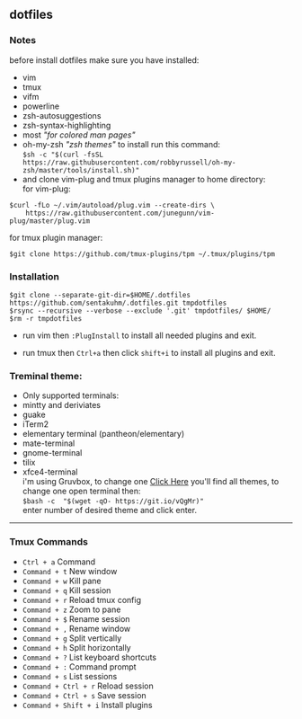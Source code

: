## dotfiles

### Notes
before install dotfiles make sure you have installed:
* vim
* tmux
* vifm
* powerline
* zsh-autosuggestions
* zsh-syntax-highlighting
* most *"for colored man pages"*
* oh-my-zsh *"zsh themes"* to install run this command:<br>
`
$sh -c "$(curl -fsSL https://raw.githubusercontent.com/robbyrussell/oh-my-zsh/master/tools/install.sh)"
`
* and clone vim-plug and tmux plugins manager to home directory:<br>
for vim-plug:<br>
```
$curl -fLo ~/.vim/autoload/plug.vim --create-dirs \
    https://raw.githubusercontent.com/junegunn/vim-plug/master/plug.vim
```

for tmux plugin manager:<br>
```
$git clone https://github.com/tmux-plugins/tpm ~/.tmux/plugins/tpm
```

### Installation

```
$git clone --separate-git-dir=$HOME/.dotfiles https://github.com/sentakuhm/.dotfiles.git tmpdotfiles
$rsync --recursive --verbose --exclude '.git' tmpdotfiles/ $HOME/
$rm -r tmpdotfiles
```
* run vim then `:PlugInstall` to install all needed plugins and exit.

* run tmux then `Ctrl+a` then click `shift+i` to install all plugins and exit. 

### Treminal theme:
* Only supported terminals:
* mintty and deriviates
* guake
* iTerm2
* elementary terminal (pantheon/elementary)
* mate-terminal
* gnome-terminal
* tilix
* xfce4-terminal<br>
i'm using Gruvbox, to change one [Click Here](https://mayccoll.github.io/Gogh/)
you'll find all themes, to change one open terminal then:<br/>
`
$bash -c  "$(wget -qO- https://git.io/vQgMr)"
`<br>
enter number of desired theme and click enter.
***

### Tmux Commands

* `Ctrl + a`	Command
* `Command + t`	New window
* `Command + w`	Kill pane
* `Command + q`	Kill session
* `Command + r`	Reload tmux config
* `Command + z`	Zoom to pane
* `Command + $`	Rename session
* `Command + ,`	Rename window
* `Command + g`	Split vertically
* `Command + h`	Split horizontally
* `Command + ?`	List keyboard shortcuts
* `Command + :`	Command prompt
* `Command + s`	List sessions
* `Command + Ctrl + r`	Reload session
* `Command + Ctrl + s`	Save session
* `Command + Shift + i`	Install plugins
